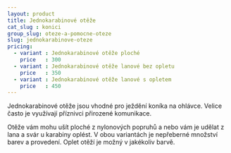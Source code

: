 ```yaml
---
layout: product
title: Jednokarabinové otěže
cat_slug : konici
group_slug: oteze-a-pomocne-oteze
slug: jednokarabinove-oteze
pricing:
  - variant : Jednokarabinové otěže ploché
    price   : 300
  - variant : Jednokarabinové otěže lanové bez opletu
    price   : 350
  - variant : Jednokarabinové otěže lanové s opletem
    price   : 450
---
```


Jednokarabinové otěže jsou vhodné pro ježdění koníka na ohlávce. Velice často je využívají příznivci přirozené komunikace. 

Otěže vám mohu ušít ploché z nylonových popruhů a nebo vám je udělat z lana a svár u karabiny oplést. 
V obou variantách je nepřeberné množství barev a provedení. Oplet otěží je možný v jakékoliv barvě.

